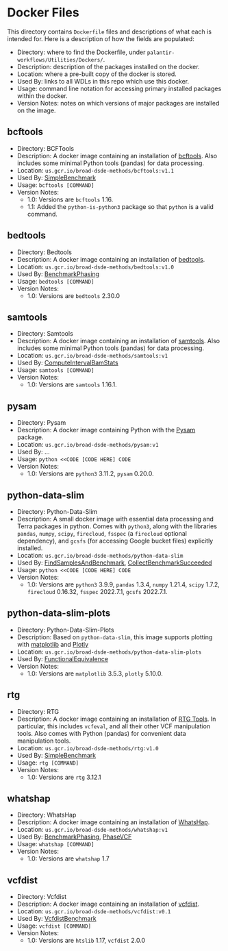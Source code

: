 # Docker Files

This directory contains `Dockerfile` files and descriptions of what each is intended for. Here is a description of how
the fields are populated:
* Directory: where to find the Dockerfile, under `palantir-workflows/Utilities/Dockers/`.
* Description: description of the packages installed on the docker.
* Location: where a pre-built copy of the docker is stored.
* Used By: links to all WDLs in this repo which use this docker.
* Usage: command line notation for accessing primary installed packages within the docker.
* Version Notes: notes on which versions of major packages are installed on the image.

## bcftools

* Directory: BCFTools
* Description: A docker image containing an installation of [bcftools](https://samtools.github.io/bcftools/bcftools.html).
Also includes some minimal Python tools (pandas) for data processing.
* Location: `us.gcr.io/broad-dsde-methods/bcftools:v1.1`
* Used By: [SimpleBenchmark](../../BenchmarkVCFs/SimpleBenchmark.wdl)
* Usage: `bcftools [COMMAND]`
* Version Notes:
  * 1.0: Versions are `bcftools` 1.16.
  * 1.1: Added the `python-is-python3` package so that `python` is a valid command.

## bedtools

* Directory: Bedtools
* Description: A docker image containing an installation of [bedtools](https://bedtools.readthedocs.io/en/latest/).
* Location: `us.gcr.io/broad-dsde-methods/bedtools:v1.0`
* Used By: [BenchmarkPhasing](../../BenchmarkPhasing/BenchmarkPhasing.wdl)
* Usage: `bedtools [COMMAND]`
* Version Notes:
  * 1.0: Versions are `bedtools` 2.30.0

## samtools

* Directory: Samtools
* Description: A docker image containing an installation of [samtools](https://github.com/samtools/samtools). Also
includes some minimal Python tools (pandas) for data processing.
* Location: `us.gcr.io/broad-dsde-methods/samtools:v1`
* Used By: [ComputeIntervalBamStats](../IntervalFiles/ComputeIntervalBamStats.wdl)
* Usage: `samtools [COMMAND]`
* Version Notes:
  * 1.0: Versions are `samtools` 1.16.1.

## pysam

* Directory: Pysam
* Description: A docker image containing Python with the [Pysam](https://pysam.readthedocs.io/en/latest/api.html) package.
* Location: `us.gcr.io/broad-dsde-methods/pysam:v1`
* Used By: ...
* Usage: `python <<CODE [CODE HERE] CODE`
* Version Notes:
  * 1.0: Versions are `python3` 3.11.2, `pysam` 0.20.0.

## python-data-slim

* Directory: Python-Data-Slim
* Description: A small docker image with essential data processing and Terra packages in python. Comes with `python3`, along 
with the libraries `pandas`, `numpy`, `scipy`, `firecloud`, `fsspec` (a `firecloud` optional dependency), and `gcsfs` 
(for accessing Google bucket files) explicitly installed.
* Location: `us.gcr.io/broad-dsde-methods/python-data-slim`
* Used By: [FindSamplesAndBenchmark](../../BenchmarkVCFs/FindSamplesAndBenchmark.wdl), 
  [CollectBenchmarkSucceeded](../WDLs/CollectBenchmarkSucceeded.wdl)
* Usage: `python <<CODE [CODE HERE] CODE`
* Version Notes: 
  * 1.0: Versions are `python3` 3.9.9, `pandas` 1.3.4, `numpy` 1.21.4, `scipy` 1.7.2, `firecloud` 0.16.32, 
  `fsspec` 2022.7.1, `gcsfs` 2022.7.1.

## python-data-slim-plots

* Directory: Python-Data-Slim-Plots
* Description: Based on `python-data-slim`, this image supports plotting with [matplotlib](https://matplotlib.org/) and [Plotly](https://plotly.com/)
* Location: `us.gcr.io/broad-dsde-methods/python-data-slim-plots`
* Used By: [FunctionalEquivalence](../../FunctionalEquivalence/FunctionalEquivalence.wdl)
* Version Notes:
  * 1.0: Versions are `matplotlib` 3.5.3, `plotly` 5.10.0.
    
## rtg

* Directory: RTG
* Description: A docker image containing an installation of [RTG Tools](https://github.com/RealTimeGenomics/rtg-tools). 
In particular, this includes `vcfeval`, and all their other VCF manipulation tools. Also comes with Python (pandas) for
convenient data manipulation tools.
* Location: `us.gcr.io/broad-dsde-methods/rtg:v1.0`
* Used By: [SimpleBenchmark](../../BenchmarkVCFs/SimpleBenchmark.wdl)
* Usage: `rtg [COMMAND]`
* Version Notes: 
  * 1.0: Versions are `rtg` 3.12.1

## whatshap

* Directory: WhatsHap
* Description: A docker image containing an installation of [WhatsHap](https://whatshap.readthedocs.io/en/latest/).
* Location: `us.gcr.io/broad-dsde-methods/whatshap:v1`
* Used By: [BenchmarkPhasing](../../BenchmarkPhasing/BenchmarkPhasing.wdl), [PhaseVCF](../../BenchmarkPhasing/PhaseVCF.wdl)
* Usage: `whatshap [COMMAND]`
* Version Notes:
  * 1.0: Versions are `whatshap` 1.7


## vcfdist

* Directory: Vcfdist
* Description: A docker image containing an installation of [vcfdist](https://github.com/TimD1/vcfdist).
* Location: `us.gcr.io/broad-dsde-methods/vcfdist:v0.1`
* Used By: [VcfdistBenchmark](../../BenchmarkVCFs/VcfdistBenchmark.wdl)
* Usage: `vcfdist [COMMAND]`
* Version Notes:
  * 1.0: Versions are `htslib` 1.17, `vcfdist` 2.0.0